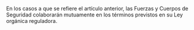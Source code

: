En los casos a que se refiere el artículo anterior, las Fuerzas y Cuerpos de Seguridad colaborarán mutuamente en los términos previstos en su Ley orgánica reguladora.
